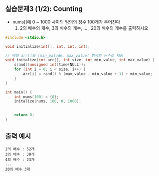 ## 실습문제3 (1/2): Counting

- nums[]에 0 ~ 1000 사이의 임의의 정수 100개가 주어진다
  1) 2의 배수의 개수, 3의 배수의 개수, ... , 20의 배수의 개수를 출력하시오
   
~~~c
#include <stdio.h>

void initialize(int[], int, int, int);

// 배열 arr[]을 [min_valude, max_value] 범위의 난수로 채움
void initalize(int arr[], int size, int min_value, int max_value) {
    srand((unsigned int)time(NULL));
    for (int i = 0; i < size; i++) {
        arr[i] = rand() % (max_value - min_value + 1) + min_value;
    }
}

int main() {
    int nums[100] = {0};
    initalize(nums, 100, 0, 1000);
    

    return 0;
}
~~~

## 출력 예시
~~~
2의 배수 : 52개
3의 배수 : 30개
4의 배수 : 23개
...
20의 배수 3개
~~~